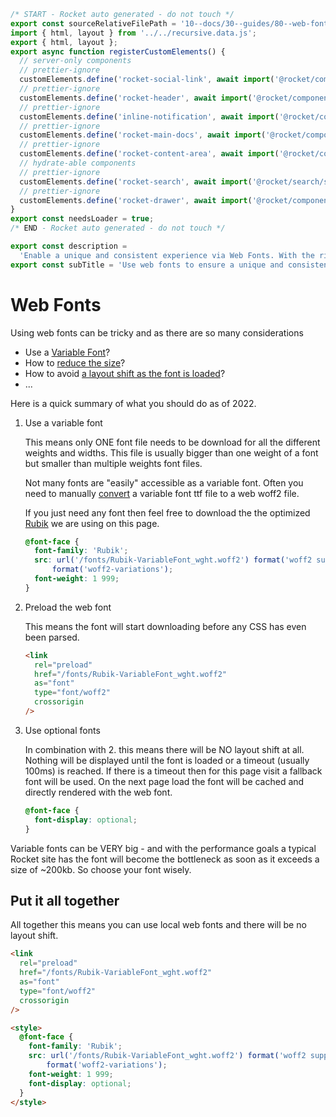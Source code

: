 ```js server
/* START - Rocket auto generated - do not touch */
export const sourceRelativeFilePath = '10--docs/30--guides/80--web-fonts.rocket.md';
import { html, layout } from '../../recursive.data.js';
export { html, layout };
export async function registerCustomElements() {
  // server-only components
  // prettier-ignore
  customElements.define('rocket-social-link', await import('@rocket/components/social-link.js').then(m => m.RocketSocialLink));
  // prettier-ignore
  customElements.define('rocket-header', await import('@rocket/components/header.js').then(m => m.RocketHeader));
  // prettier-ignore
  customElements.define('inline-notification', await import('@rocket/components/inline-notification.js').then(m => m.InlineNotification));
  // prettier-ignore
  customElements.define('rocket-main-docs', await import('@rocket/components/main-docs.js').then(m => m.RocketMainDocs));
  // prettier-ignore
  customElements.define('rocket-content-area', await import('@rocket/components/content-area.js').then(m => m.RocketContentArea));
  // hydrate-able components
  // prettier-ignore
  customElements.define('rocket-search', await import('@rocket/search/search.js').then(m => m.RocketSearch));
  // prettier-ignore
  customElements.define('rocket-drawer', await import('@rocket/components/drawer.js').then(m => m.RocketDrawer));
}
export const needsLoader = true;
/* END - Rocket auto generated - do not touch */

export const description =
  'Enable a unique and consistent experience via Web Fonts. With the right loading strategy there will be no layout shift.';
export const subTitle = 'Use web fonts to ensure a unique and consistent experience.';
```

# Web Fonts

Using web fonts can be tricky and as there are so many considerations

- Use a [Variable Font](https://web.dev/variable-fonts/)?
- How to [reduce the size](https://web.dev/reduce-webfont-size/)?
- How to avoid [a layout shift as the font is loaded](https://web.dev/preload-optional-fonts/)?
- ...

Here is a quick summary of what you should do as of 2022.

1. Use a variable font

   This means only ONE font file needs to be download for all the different weights and widths.
   This file is usually bigger than one weight of a font but smaller than multiple weights font files.

   Not many fonts are "easily" accessible as a variable font. Often you need to manually [convert](https://convertio.co/ttf-woff/) a variable font ttf file to a web woff2 file.

   If you just need any font then feel free to download the the optimized [Rubik](/fonts/Rubik-VariableFont_wght.woff2) we are using on this page.

   ```css
   @font-face {
     font-family: 'Rubik';
     src: url('/fonts/Rubik-VariableFont_wght.woff2') format('woff2 supports variations'), url('/fonts/Rubik-VariableFont_wght.woff2')
         format('woff2-variations');
     font-weight: 1 999;
   }
   ```

2. Preload the web font

   This means the font will start downloading before any CSS has even been parsed.

   ```html
   <link
     rel="preload"
     href="/fonts/Rubik-VariableFont_wght.woff2"
     as="font"
     type="font/woff2"
     crossorigin
   />
   ```

3. Use optional fonts

   In combination with 2. this means there will be NO layout shift at all. Nothing will be displayed until the font is loaded or a timeout (usually 100ms) is reached. If there is a timeout then for this page visit a fallback font will be used.
   On the next page load the font will be cached and directly rendered with the web font.

   ```css
   @font-face {
     font-display: optional;
   }
   ```

<inline-notification type="warning">

Variable fonts can be VERY big - and with the performance goals a typical Rocket site has the font will become the bottleneck as soon as it exceeds a size of ~200kb.
So choose your font wisely.

</inline-notification>

## Put it all together

All together this means you can use local web fonts and there will be no layout shift.

```html
<link
  rel="preload"
  href="/fonts/Rubik-VariableFont_wght.woff2"
  as="font"
  type="font/woff2"
  crossorigin
/>

<style>
  @font-face {
    font-family: 'Rubik';
    src: url('/fonts/Rubik-VariableFont_wght.woff2') format('woff2 supports variations'), url('/fonts/Rubik-VariableFont_wght.woff2')
        format('woff2-variations');
    font-weight: 1 999;
    font-display: optional;
  }
</style>
```

